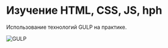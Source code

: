 # Изучение HTML, CSS, JS, hph
Использование технологий GULP на практике. 

![GULP](https://gearmobile.github.io/images/uploads/2014/08/gulp.png)